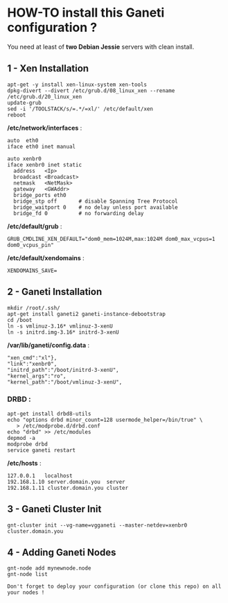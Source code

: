 # HOW-TO install this Ganeti configuration ?

You need at least of **two Debian Jessie** servers with clean install.                                                                                                         

## 1 - Xen Installation


```
apt-get -y install xen-linux-system xen-tools
dpkg-divert --divert /etc/grub.d/08_linux_xen --rename /etc/grub.d/20_linux_xen
update-grub
sed -i '/TOOLSTACK/s/=.*/=xl/' /etc/default/xen
reboot
```

**/etc/network/interfaces** :

```
auto  eth0
iface eth0 inet manual

auto xenbr0
iface xenbr0 inet static
  address   <Ip> 
  broadcast <Broadcast>
  netmask   <NetMask>
  gateway   <GWAddr>
  bridge_ports eth0
  bridge_stp off       # disable Spanning Tree Protocol
  bridge_waitport 0    # no delay unless port available
  bridge_fd 0          # no forwarding delay
```

**/etc/default/grub** :


```
GRUB_CMDLINE_XEN_DEFAULT="dom0_mem=1024M,max:1024M dom0_max_vcpus=1 dom0_vcpus_pin"
```

**/etc/default/xendomains** :

```
XENDOMAINS_SAVE=
```

## 2 - Ganeti Installation


```
mkdir /root/.ssh/
apt-get install ganeti2 ganeti-instance-debootstrap
cd /boot
ln -s vmlinuz-3.16* vmlinuz-3-xenU
ln -s initrd.img-3.16* initrd-3-xenU
```

**/var/lib/ganeti/config.data** :

```
"xen_cmd":"xl"},
"link":"xenbr0",
"initrd_path":"/boot/initrd-3-xenU",
"kernel_args":"ro",
"kernel_path":"/boot/vmlinuz-3-xenU",
```


### DRBD :

```
apt-get install drbd8-utils
echo "options drbd minor_count=128 usermode_helper=/bin/true" \
   > /etc/modprobe.d/drbd.conf
echo "drbd" >> /etc/modules
depmod -a
modprobe drbd
service ganeti restart
```


**/etc/hosts** :

```
127.0.0.1	localhost
192.168.1.10 server.domain.you	server
192.168.1.11 cluster.domain.you	cluster
```

## 3 - Ganeti Cluster Init

```
gnt-cluster init --vg-name=vgganeti --master-netdev=xenbr0 cluster.domain.you
```

## 4 - Adding Ganeti Nodes


```
gnt-node add mynewnode.node
gnt-node list

Don't forget to deploy your configuration (or clone this repo) on all your nodes !
